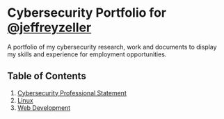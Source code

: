 # Cybersecurity Portfolio for [@jeffreyzeller](https://github.com/jeffreyzeller)
A portfolio of my cybersecurity research, work and documents to display my skills and experience for employment opportunities.


## Table of Contents

1. [Cybersecurity Professional Statement](https://github.com/jeffreyzeller/Cybersecurity-Portfolio/blob/fcb4061fef3fab87d5b76bb880bbcacee25aee5b/cybersecurity-professional-statement.md)
2. [Linux](https://github.com/jeffreyzeller/Cybersecurity-Portfolio/tree/083c798ae8c48d7efb5b7ba3c555a6f6b2ccc845/Linux/README.md)
3. [Web Development](https://github.com/jeffreyzeller/Cybersecurity-Portfolio/blob/468cd9b1afec4f79d9f41292f8496fb8157c3169/Web%20Development/README.md)